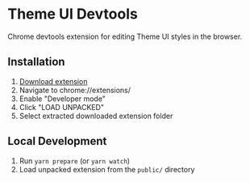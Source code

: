 # Theme UI Devtools

Chrome devtools extension for editing Theme UI styles in the browser.

## Installation

1. [Download extension](https://github.com/system-ui/theme-ui/tree/stable/packages/chrome/public)
1. Navigate to chrome://extensions/
1. Enable "Developer mode"
1. Click "LOAD UNPACKED"
1. Select extracted downloaded extension folder

## Local Development

1. Run `yarn prepare` (or `yarn watch`)
1. Load unpacked extension from the `public/` directory
